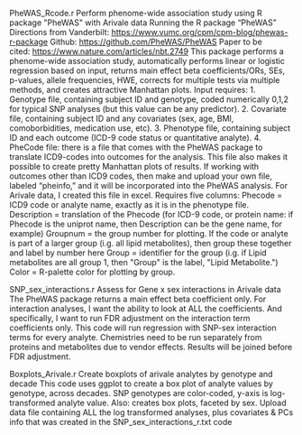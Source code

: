 PheWAS_Rcode.r
Perform phenome-wide association study using R package "PheWAS" with Arivale data Running the R package “PheWAS”
Directions from Vanderbilt: https://www.vumc.org/cpm/cpm-blog/phewas-r-package
Github: https://github.com/PheWAS/PheWAS
Paper to be cited: https://www.nature.com/articles/nbt.2749
This package performs a phenome-wide association study, automatically performs linear or logistic regression based on input, returns main effect beta coefficients/ORs, SEs, p-values, allele frequencies, HWE, corrects for multiple tests via multiple methods, and creates attractive Manhattan plots.
Input requires:
	1.	Genotype file, containing subject ID and genotype, coded numerically 0,1,2 for typical SNP analyses (but this value can be any predictor).
	2.	Covariate file, containing subject ID and any covariates (sex, age, BMI, comoborbidities, medication use, etc).
	3.	Phenotype file, containing subject ID and each outcome (ICD-9 code status or quantitative analyte).
	4.	PheCode file: there is a file that comes with the PheWAS package to translate ICD9-codes into outcomes for the analysis. This file also makes it possible to create pretty Manhattan plots of results. If working with outcomes other than ICD9 codes, then make and upload your own file, labeled “pheinfo,” and it will be incorporated into the PheWAS analysis. For Arivale data, I created this file in excel. Requires five columns: Phecode = ICD9 code or analyte name, exactly as it is in the phenotype file. Description = translation of the Phecode (for ICD-9 code, or protein name: if Phecode is the uniprot name, then Description can be the gene name, for example) Groupnum = the group number for plotting. If the code or analyte is part of a larger group (i.g. all lipid metabolites), then group these together and label by number here Group = identifier for the group (i.g. if Lipid metabolites are all group 1, then "Group" is the label, "Lipid Metabolite.") Color = R-palette color for plotting by group.


SNP_sex_interactions.r
Assess for Gene x sex interactions in Arivale data The PheWAS package returns a main effect beta coefficient only. For interaction analyses, I want the ability to look at ALL the coefficients. And specifically, I want to run FDR adjustment on the interaction term coefficients only. This code will run regression with SNP-sex interaction terms for every analyte. Chemistries need to be run separately from proteins and metabolites due to vendor effects. Results will be joined before FDR adjustment.


Boxplots_Arivale.r
Create boxplots of arivale analytes by genotype and decade This code uses ggplot to create a box plot of analyte values by genotype, across decades. SNP genotypes are color-coded, y-axis is log-transformed analyte value.
Also: creates box plots, faceted by sex.
Upload data file containing ALL the log transformed analyses, plus covariates & PCs info that was created in the SNP_sex_interactions_r.txt code
